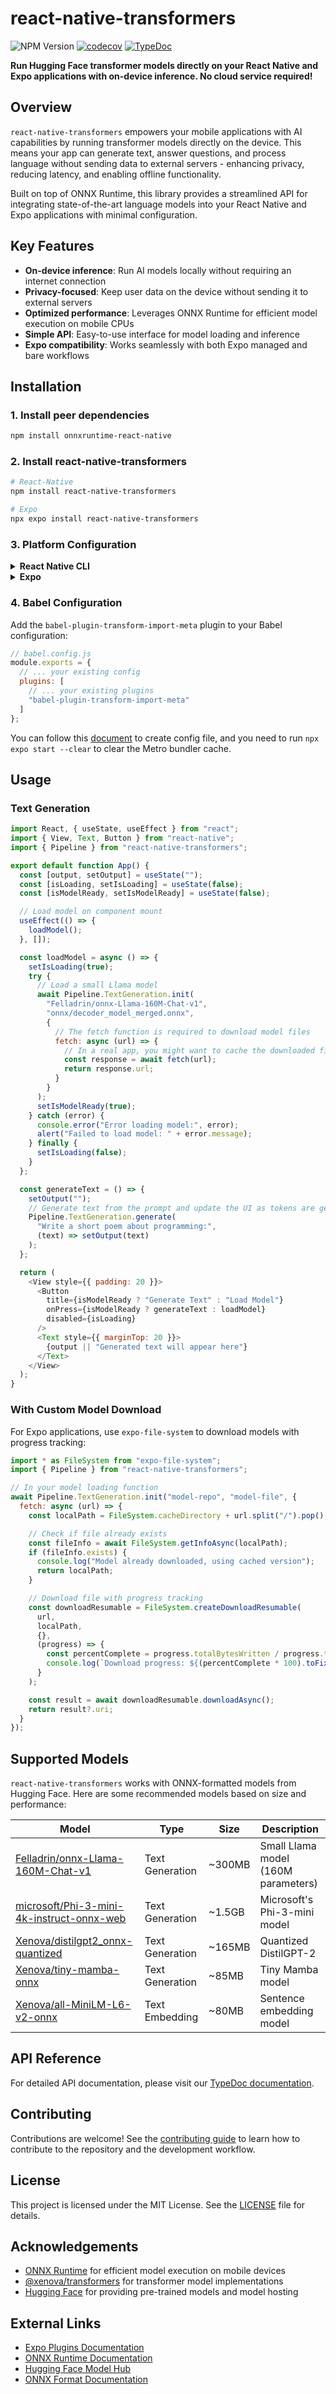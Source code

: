 # react-native-transformers

![NPM Version](https://img.shields.io/npm/v/react-native-transformers)
[![codecov](https://codecov.io/github/daviddaytw/react-native-transformers/graph/badge.svg?token=G3D0Y33SI4)](https://codecov.io/github/daviddaytw/react-native-transformers)
[![TypeDoc](https://github.com/daviddaytw/react-native-transformers/actions/workflows/docs.yml/badge.svg)](https://daviddaytw.github.io/react-native-transformers)

**Run Hugging Face transformer models directly on your React Native and Expo applications with on-device inference. No cloud service required!**

## Overview

`react-native-transformers` empowers your mobile applications with AI capabilities by running transformer models directly on the device. This means your app can generate text, answer questions, and process language without sending data to external servers - enhancing privacy, reducing latency, and enabling offline functionality.

Built on top of ONNX Runtime, this library provides a streamlined API for integrating state-of-the-art language models into your React Native and Expo applications with minimal configuration.

## Key Features

- **On-device inference**: Run AI models locally without requiring an internet connection
- **Privacy-focused**: Keep user data on the device without sending it to external servers
- **Optimized performance**: Leverages ONNX Runtime for efficient model execution on mobile CPUs
- **Simple API**: Easy-to-use interface for model loading and inference
- **Expo compatibility**: Works seamlessly with both Expo managed and bare workflows

## Installation

### 1. Install peer dependencies

```sh
npm install onnxruntime-react-native
```

### 2. Install react-native-transformers

```sh
# React-Native
npm install react-native-transformers

# Expo
npx expo install react-native-transformers
```

### 3. Platform Configuration

<details>
  <summary><b>React Native CLI</b></summary>

Link the `onnxruntime-react-native` library:

```sh
npx react-native link onnxruntime-react-native
```
</details>

<details>
  <summary><b>Expo</b></summary>

Add the Expo plugin configuration in `app.json` or `app.config.js`:

```json
{
  "expo": {
    "plugins": [
      "onnxruntime-react-native"
    ]
  }
}
```
</details>

### 4. Babel Configuration

Add the `babel-plugin-transform-import-meta` plugin to your Babel configuration:

```js
// babel.config.js
module.exports = {
  // ... your existing config
  plugins: [
    // ... your existing plugins
    "babel-plugin-transform-import-meta"
  ]
};
```

You can follow this [document](https://docs.expo.dev/versions/latest/config/babel/) to create config file, and you need to run `npx expo start --clear` to clear the Metro bundler cache.

## Usage

### Text Generation

```javascript
import React, { useState, useEffect } from "react";
import { View, Text, Button } from "react-native";
import { Pipeline } from "react-native-transformers";

export default function App() {
  const [output, setOutput] = useState("");
  const [isLoading, setIsLoading] = useState(false);
  const [isModelReady, setIsModelReady] = useState(false);

  // Load model on component mount
  useEffect(() => {
    loadModel();
  }, []);

  const loadModel = async () => {
    setIsLoading(true);
    try {
      // Load a small Llama model
      await Pipeline.TextGeneration.init(
        "Felladrin/onnx-Llama-160M-Chat-v1",
        "onnx/decoder_model_merged.onnx",
        {
          // The fetch function is required to download model files
          fetch: async (url) => {
            // In a real app, you might want to cache the downloaded files
            const response = await fetch(url);
            return response.url;
          }
        }
      );
      setIsModelReady(true);
    } catch (error) {
      console.error("Error loading model:", error);
      alert("Failed to load model: " + error.message);
    } finally {
      setIsLoading(false);
    }
  };

  const generateText = () => {
    setOutput("");
    // Generate text from the prompt and update the UI as tokens are generated
    Pipeline.TextGeneration.generate(
      "Write a short poem about programming:",
      (text) => setOutput(text)
    );
  };

  return (
    <View style={{ padding: 20 }}>
      <Button
        title={isModelReady ? "Generate Text" : "Load Model"}
        onPress={isModelReady ? generateText : loadModel}
        disabled={isLoading}
      />
      <Text style={{ marginTop: 20 }}>
        {output || "Generated text will appear here"}
      </Text>
    </View>
  );
}
```

### With Custom Model Download

For Expo applications, use `expo-file-system` to download models with progress tracking:

```javascript
import * as FileSystem from "expo-file-system";
import { Pipeline } from "react-native-transformers";

// In your model loading function
await Pipeline.TextGeneration.init("model-repo", "model-file", {
  fetch: async (url) => {
    const localPath = FileSystem.cacheDirectory + url.split("/").pop();

    // Check if file already exists
    const fileInfo = await FileSystem.getInfoAsync(localPath);
    if (fileInfo.exists) {
      console.log("Model already downloaded, using cached version");
      return localPath;
    }

    // Download file with progress tracking
    const downloadResumable = FileSystem.createDownloadResumable(
      url,
      localPath,
      {},
      (progress) => {
        const percentComplete = progress.totalBytesWritten / progress.totalBytesExpectedToWrite;
        console.log(`Download progress: ${(percentComplete * 100).toFixed(1)}%`);
      }
    );

    const result = await downloadResumable.downloadAsync();
    return result?.uri;
  }
});
```

## Supported Models

`react-native-transformers` works with ONNX-formatted models from Hugging Face. Here are some recommended models based on size and performance:

| Model | Type | Size | Description |
|-------|------|------|-------------|
| [Felladrin/onnx-Llama-160M-Chat-v1](https://huggingface.co/Felladrin/onnx-Llama-160M-Chat-v1) | Text Generation | ~300MB | Small Llama model (160M parameters) |
| [microsoft/Phi-3-mini-4k-instruct-onnx-web](https://huggingface.co/microsoft/Phi-3-mini-4k-instruct-onnx-web) | Text Generation | ~1.5GB | Microsoft's Phi-3-mini model |
| [Xenova/distilgpt2_onnx-quantized](https://huggingface.co/Xenova/distilgpt2_onnx-quantized) | Text Generation | ~165MB | Quantized DistilGPT-2 |
| [Xenova/tiny-mamba-onnx](https://huggingface.co/Xenova/tiny-mamba-onnx) | Text Generation | ~85MB | Tiny Mamba model |
| [Xenova/all-MiniLM-L6-v2-onnx](https://huggingface.co/Xenova/all-MiniLM-L6-v2-onnx) | Text Embedding | ~80MB | Sentence embedding model |

## API Reference

For detailed API documentation, please visit our [TypeDoc documentation](https://daviddaytw.github.io/react-native-transformers/).

## Contributing

Contributions are welcome! See the [contributing guide](CONTRIBUTING.md) to learn how to contribute to the repository and the development workflow.

## License

This project is licensed under the MIT License. See the [LICENSE](LICENSE) file for details.

## Acknowledgements

- [ONNX Runtime](https://onnxruntime.ai/) for efficient model execution on mobile devices
- [@xenova/transformers](https://www.npmjs.com/package/@xenova/transformers) for transformer model implementations
- [Hugging Face](https://huggingface.co/) for providing pre-trained models and model hosting

## External Links

- [Expo Plugins Documentation](https://docs.expo.dev/guides/config-plugins/)
- [ONNX Runtime Documentation](https://onnxruntime.ai/)
- [Hugging Face Model Hub](https://huggingface.co/models)
- [ONNX Format Documentation](https://onnx.ai/onnx/intro/)
